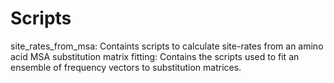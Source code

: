 # Scripts

site_rates_from_msa: Containts scripts to calculate site-rates from an amino acid MSA
substitution matrix fitting: Contains the scripts used to fit an ensemble of frequency vectors to substitution matrices.
